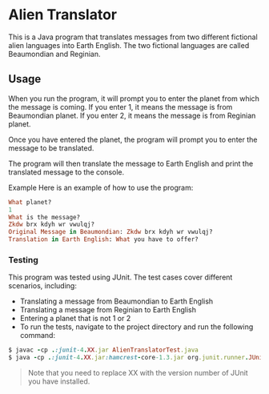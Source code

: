 # Alien Translator
This is a Java program that translates messages from two different fictional alien languages into Earth English. The two fictional languages are called Beaumondian and Reginian.

## Usage
When you run the program, it will prompt you to enter the planet from which the message is coming. If you enter 1, it means the message is from Beaumondian planet. If you enter 2, it means the message is from Reginian planet.

Once you have entered the planet, the program will prompt you to enter the message to be translated.

The program will then translate the message to Earth English and print the translated message to the console.

Example
Here is an example of how to use the program:

```ruby
What planet?
1
What is the message?
Zkdw brx kdyh wr vwulqj?
Original Message in Beaumondian: Zkdw brx kdyh wr vwulqj?
Translation in Earth English: What you have to offer?
```
### Testing
This program was tested using JUnit. The test cases cover different scenarios, including:

- Translating a message from Beaumondian to Earth English
- Translating a message from Reginian to Earth English
- Entering a planet that is not 1 or 2
- To run the tests, navigate to the project directory and run the following command:

```ruby
$ javac -cp .:junit-4.XX.jar AlienTranslatorTest.java
$ java -cp .:junit-4.XX.jar:hamcrest-core-1.3.jar org.junit.runner.JUnitCore AlienTranslatorTest
```
> Note that you need to replace XX with the version number of JUnit you have installed.
